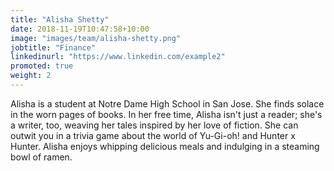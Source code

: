 ```yaml
---
title: "Alisha Shetty"
date: 2018-11-19T10:47:58+10:00
image: "images/team/alisha-shetty.png"
jobtitle: "Finance"
linkedinurl: "https://www.linkedin.com/example2"
promoted: true
weight: 2
---
```


Alisha is a student at Notre Dame High School in San Jose. She finds solace in the worn pages of books. In her free time, Alisha isn't just a reader; she's a writer, too, weaving her tales inspired by her love of fiction. She can outwit you in a trivia game about the world of Yu-Gi-oh! and Hunter x Hunter. Alisha enjoys whipping delicious meals and indulging in a steaming bowl of ramen.
